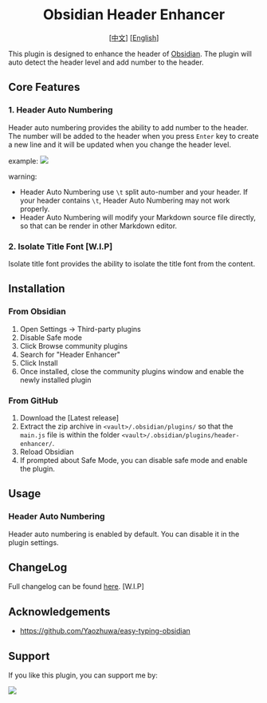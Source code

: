 <h1 align="center">Obsidian Header Enhancer</h1>
<div align="center">

[[中文](.README.zh.md)] [[English](./README.md)]

</div>

This plugin is designed to enhance the header of [Obsidian](https://obsidian.md). The plugin will auto detect the header level and add number to the header.

## Core Features
### 1. Header Auto Numbering
Header auto numbering provides the ability to add number to the header. The number will be added to the header when you press `Enter` key to create a new line and it will be updated when you change the header level.

example:
![](https://raw.githubusercontent.com/hobeen/obsidian-header-enhancer/master/images/header-auto-numbering.gif)

warning:
- Header Auto Numbering use `\t` split auto-number and your header. If your header contains `\t`, Header Auto Numbering may not work properly.
- Header Auto Numbering will modify your Markdown source file directly, so that can be render in other Markdown editor. 

### 2. Isolate Title Font [W.I.P]
Isolate title font provides the ability to isolate the title font from the content. 

## Installation

### From Obsidian
1. Open Settings -> Third-party plugins
2. Disable Safe mode
3. Click Browse community plugins
4. Search for "Header Enhancer"
5. Click Install
6. Once installed, close the community plugins window and enable the newly installed plugin

### From GitHub
1. Download the [Latest release]
2. Extract the zip archive in `<vault>/.obsidian/plugins/` so that the `main.js` file is within the folder `<vault>/.obsidian/plugins/header-enhancer/`.
3. Reload Obsidian
4. If prompted about Safe Mode, you can disable safe mode and enable the plugin.

## Usage
### Header Auto Numbering
Header auto numbering is enabled by default. You can disable it in the plugin settings.

## ChangeLog
Full changelog can be found [here](CHANGELOG.md). [W.I.P]

## Acknowledgements
- https://github.com/Yaozhuwa/easy-typing-obsidian

## Support
If you like this plugin, you can support me by:

<a href="https://bmc.link/hobee"><img src="https://img.buymeacoffee.com/button-api/?text=Buy me a coffee&emoji=&slug=hobee&button_colour=FFDD00&font_colour=000000&font_family=Cookie&outline_colour=000000&coffee_colour=ffffff" /></a>
